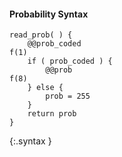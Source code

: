 #### Probability Syntax

~~~~~
read_prob( ) {
    @@prob_coded                                                             f(1)
    if ( prob_coded ) {
        @@prob                                                               f(8)
    } else {
        prob = 255
    }
    return prob
}
~~~~~
{:.syntax }
